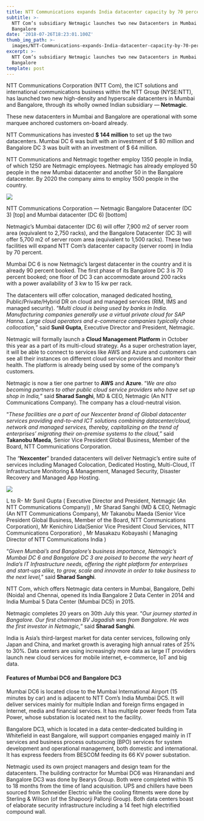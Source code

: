 ```yaml
---
title: NTT Communications expands India datacenter capacity by 70 percent
subtitle: >-
  NTT Com’s subsidiary Netmagic launches two new Datacenters in Mumbai and
  Bangalore
date: '2018-07-26T18:23:01.100Z'
thumb_img_path: >-
  images/NTT-Communications-expands-India-datacenter-capacity-by-70-percent/1*H81FH6t6HrvXXTNmKbMNXQ.jpeg
excerpt: >-
  NTT Com’s subsidiary Netmagic launches two new Datacenters in Mumbai and
  Bangalore
template: post
---
```

NTT Communications Corporation (NTT Com), the ICT solutions and international communications business within the NTT Group (NYSE:NTT), has launched two new high-density and hyperscale datacenters in Mumbai and Bangalore, through its wholly owned Indian subsidiary — **Netmagic**.

These new datacenters in Mumbai and Bangalore are operational with some marquee anchored customers on-board already.

NTT Communications has invested **$ 144 million** to set up the two datacenters. Mumbai DC 6 was built with an investment of $ 80 million and Bangalore DC 3 was built with an investment of $ 64 million.

NTT Communications and Netmagic together employ 1350 people in India, of which 1250 are Netmagic employees. Netmagic has already employed 50 people in the new Mumbai datacenter and another 50 in the Bangalore datacenter. By 2020 the company aims to employ 1500 people in the country.

![](/images/NTT-Communications-expands-India-datacenter-capacity-by-70-percent/1*H81FH6t6HrvXXTNmKbMNXQ.jpeg)

<figcaption>NTT Communications Corporation — Netmagic Bangalore Datacenter (DC 3) [top] and Mumbai datacenter (DC 6)&nbsp;[bottom]</figcaption>

Netmagic’s Mumbai datacenter (DC 6) will offer 7,900 m2 of server room area (equivalent to 2,750 racks), and the Bangalore Datacenter (DC 3) will offer 5,700 m2 of server room area (equivalent to 1,500 racks). These two facilities will expand NTT Com’s datacenter capacity (server room) in India by 70 percent.

Mumbai DC 6 is now Netmagic’s largest datacenter in the country and it is already 90 percent booked. The first phase of its Bangalore DC 3 is 70 percent booked; one floor of DC 3 can accommodate around 200 racks with a power availability of 3 kw to 15 kw per rack.

The datacenters will offer colocation, managed dedicated hosting, Public/Private/Hybrid DR on cloud and managed services (RIM, IMS and managed security). “*Multi cloud is being used by banks in India. Manufacturing companies generally use a virtual private cloud for SAP Hanna. Large cloud operators and e-commerce companies typically chose collocation,*” said **Sunil Gupta**, Executive Director and President, Netmagic.

Netmagic will formally launch a **Cloud Management Platform** in October this year as a part of its multi-cloud strategy. As a super orchestration layer, it will be able to connect to services like AWS and Azure and customers can see all their instances on different cloud service providers and monitor their health. The platform is already being used by some of the company’s customers.

Netmagic is now a tier one partner to **AWS** and **Azure**. “*We are also becoming partners to other public cloud service providers who have set up shop in India,*” said **Sharad Sanghi**, MD & CEO, Netmagic (An NTT Communications Company). The company has a cloud-neutral vision.

“*These facilities are a part of our Nexcenter brand of Global datacenter services providing end-to-end ICT solutions combining datacenter/cloud, network and managed services, thereby, capitalizing on the trend of enterprises’ migrating their on-premise systems to the cloud,*” said **Takanobu Maeda**, Senior Vice President Global Business, Member of the Board, NTT Communications Corporation.

The “**Nexcenter**” branded datacenters will deliver Netmagic’s entire suite of services including Managed Colocation, Dedicated Hosting, Multi-Cloud, IT Infrastructure Monitoring & Management, Managed Security, Disaster Recovery and Managed App Hosting.

![](/images/NTT-Communications-expands-India-datacenter-capacity-by-70-percent/1*dE2aazyOZcj-4ehXtqCQ0g.jpeg)

<figcaption>L to R- Mr Sunil Gupta ( Executive Director and President, Netmagic (An NTT Communications Company))&nbsp;, Mr Sharad Sanghi (MD &amp; CEO, Netmagic (An NTT Communications Company), Mr Takanobu Maeda (Senior Vice President Global Business, Member of the Board, NTT Communications Corporation), Mr Kenichiro Lida(Senior Vice President Cloud Services, NTT Communications Corporation)&nbsp;, Mr Masakazu Kobayashi ( Managing Director of NTT Communications India&nbsp;)</figcaption>

“*Given Mumbai’s and Bangalore’s business importance, Netmagic’s Mumbai DC 6 and Bangalore DC 3 are poised to become the very heart of India’s IT Infrastructure needs, offering the right platform for enterprises and start-ups alike, to grow, scale and innovate in order to take business to the next level,*” said **Sharad Sanghi**.

NTT Com, which offers Netmagic data centers in Mumbai, Bangalore, Delhi (Noida) and Chennai, opened its India Bangalore 2 Data Center in 2014 and India Mumbai 5 Data Center (Mumbai DC5) in 2015.

Netmagic completes 20 years on 30th July this year. “*Our journey started in Bangalore. Our first chairman BV Jagadish was from Bangalore. He was the first investor in Netmagic,*” said **Sharad Sanghi**.

India is Asia’s third-largest market for data center services, following only Japan and China, and market growth is averaging high annual rates of 25% to 30%. Data centers are using increasingly more data as large IT providers launch new cloud services for mobile internet, e-commerce, IoT and big data.

#### Features of Mumbai DC6 and Bangalore DC3

Mumbai DC6 is located close to the Mumbai International Airport (15 minutes by car) and is adjacent to NTT Com’s India Mumbai DC5. It will deliver services mainly for multiple Indian and foreign firms engaged in Internet, media and financial services. It has multiple power feeds from Tata Power, whose substation is located next to the facility.

Bangalore DC3, which is located in a data center-dedicated building in Whitefield in east Bangalore, will support companies engaged mainly in IT services and business process outsourcing (BPO) services for system development and operational management, both domestic and international. It has express feeders from BESCOM feeding its 66 KV power substation.

Netmagic used its own project managers and design team for the datacenters. The building contractor for Mumbai DC6 was Hiranandani and Bangalore DC3 was done by Bearys Group. Both were completed within 15 to 18 months from the time of land acquisition. UPS and chillers have been sourced from Schneider Electric while the cooling fitments were done by Sterling & Wilson (of the Shapoorji Pallonji Group). Both data centers boast of elaborate security infrastructure including a 14 feet high electrified compound wall.
